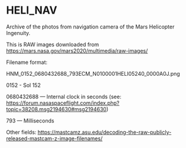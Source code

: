 # HELI_NAV

Archive of the photos from navigation camera of the Mars Helicopter Ingenuity. 

This is RAW images downloaded from https://mars.nasa.gov/mars2020/multimedia/raw-images/

Filename format: 

HNM_0152_0680432688_793ECM_N0100001HELI05240_0000A0J.png

0152 - Sol 152

0680432688 — Internal clock in seconds (see: https://forum.nasaspaceflight.com/index.php?topic=38208.msg2194630#msg2194630)

793 — Milliseconds

Other fields: https://mastcamz.asu.edu/decoding-the-raw-publicly-released-mastcam-z-image-filenames/